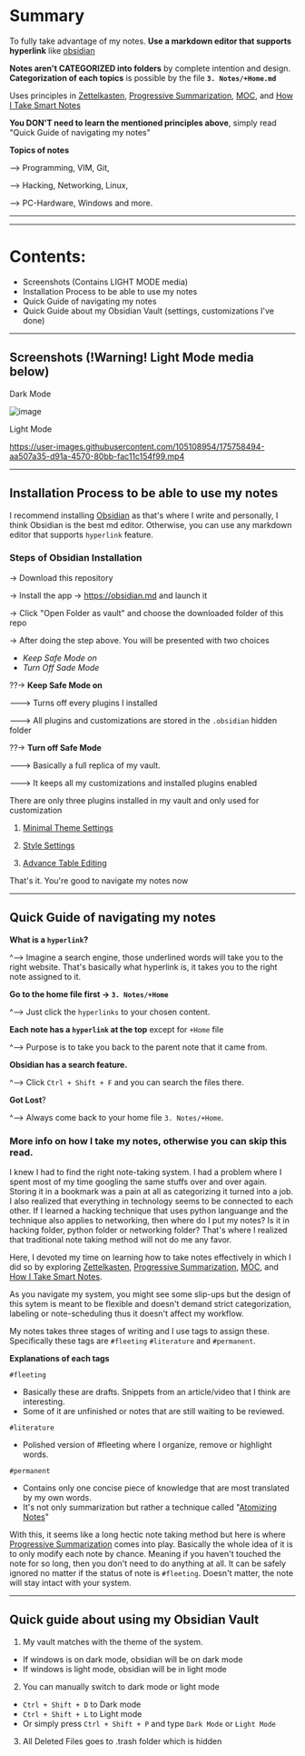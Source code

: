 # Summary
To fully take advantage of my notes. **Use a markdown editor that supports hyperlink** like [obsidian](https://obsidian.md)

**Notes aren't CATEGORIZED into folders** by complete intention and design. **Categorization of each topics** is possible by the file **`3. Notes/+Home.md`**

Uses principles in [Zettelkasten](https://en.wikipedia.org/wiki/Zettelkasten), [Progressive Summarization](https://fortelabs.co/blog/series/ps/), [MOC](https://medium.com/@nickmilo22/in-what-ways-can-we-form-useful-relationships-between-notes-9b9ec46973c6), and [How I Take Smart Notes](https://www.amazon.com/How-Take-Smart-Notes-Nonfiction/dp/1542866502)

**You DON'T need to learn the mentioned principles above**, simply read "Quick Guide of navigating my notes" 

**Topics of notes**

--> Programming, VIM, Git, 

--> Hacking, Networking, Linux, 

--> PC-Hardware, Windows and more. 

---
---
# Contents:
- Screenshots (Contains LIGHT MODE media)
- Installation Process to be able to use my notes
- Quick Guide of navigating my notes
- Quick Guide about my Obsidian Vault (settings, customizations I've done)

---





## Screenshots (!Warning! Light Mode media below)

Dark Mode 

![image](https://user-images.githubusercontent.com/105108954/175243737-ea656a29-7057-4a95-aff8-9feaa0b78d51.png)

Light Mode

https://user-images.githubusercontent.com/105108954/175758494-aa507a35-d91a-4570-80bb-fac11c154f99.mp4


---
## Installation Process to be able to use my notes

I recommend installing [Obsidian](https://obsidian.md) as that's where I write and personally, I think Obsidian is the best md editor. Otherwise, you can use any markdown editor that supports `hyperlink` feature. 

### Steps of Obsidian Installation

-> Download this repository

-> Install the app -> https://obsidian.md and launch it

-> Click "Open Folder as vault" and choose the downloaded folder of this repo 

-> After doing the step above. You will be presented with two choices  
- _Keep Safe Mode on_
- _Turn Off Sade Mode_

??-> **Keep Safe Mode on**

---> Turns off every plugins I installed

---> All plugins and customizations are stored in the `.obsidian` hidden folder

??-> **Turn off Safe Mode**

---> Basically a full replica of my vault. 

---> It keeps all my customizations and installed plugins enabled 


There are only three plugins installed in my vault and only used for customization

1. [Minimal Theme Settings](https://github.com/kepano/obsidian-minimal-settings)

2. [Style Settings](https://github.com/mgmeyers/obsidian-style-settings)

3. [Advance Table Editing](https://github.com/tgrosinger/advanced-tables-obsidian)


That's it. You're good to navigate my notes now

---
## Quick Guide of navigating my notes

**What is a `hyperlink`?**

^--> Imagine a search engine, those underlined words will take you to the right website. That's basically what hyperlink is, it takes you to the right note assigned to it.  

**Go to the home file first -> `3. Notes/+Home`**

^--> Just click the `hyperlinks` to your chosen content. 

**Each note has a `hyperlink` at the top** except for `+Home` file

^--> Purpose is to take you back to the parent note that it came from.

**Obsidian has a search feature.**

^--> Click `Ctrl + Shift + F` and you can search the files there. 

**Got Lost**?

^--> Always come back to your home file `3. Notes/+Home`.


### More info on how I take my notes, otherwise you can skip this read.

I knew I had to find the right note-taking system. I had a problem where I spent most of my time googling the same stuffs over and over again. Storing it in a bookmark was a pain at all as categorizing it turned into a job. I also realized that everything in technology seems to be connected to each other. If I learned a hacking technique that uses python languange and the technique also applies to networking, then where do I put my notes? Is it in hacking folder, python folder or networking folder? That's where I realized that traditional note taking method will not do me any favor.

Here, I devoted my time on learning how to take notes effectively in which I did so by exploring [Zettelkasten](https://en.wikipedia.org/wiki/Zettelkasten), [Progressive Summarization](https://fortelabs.co/blog/series/ps/), [MOC](https://medium.com/@nickmilo22/in-what-ways-can-we-form-useful-relationships-between-notes-9b9ec46973c6), and [How I Take Smart Notes](https://www.amazon.com/How-Take-Smart-Notes-Nonfiction/dp/1542866502).   


As you navigate my system, you might see some slip-ups but the design of this sytem is meant to be flexible and doesn't demand strict categorization, labeling or note-scheduling thus it doesn't affect my workflow. 


My notes takes three stages of writing and I use tags to assign these. Specifically these tags are `#fleeting` `#literature` and `#permanent`.

**Explanations of each tags**

`#fleeting`
- Basically these are drafts. Snippets from an article/video that I think are interesting.
- Some of it are unfinished or notes that are still waiting to be reviewed.


`#literature`
- Polished version of #fleeting where I organize, remove or highlight words. 


`#permanent`
- Contains only one concise piece of knowledge that are most translated by my own words. 
- It's not only summarization but rather a technique called "[Atomizing Notes](https://neuron.zettel.page/atomic#:~:text=Zettelkasten%20notes%20are%20atomic%20and,idea%20and%20one%20idea%20only.)"

With this, it seems like a long hectic note taking method but here is where [Progressive Summarization](https://fortelabs.co/blog/series/ps/) comes into play. Basically the whole idea of it is to only modify each note by chance. Meaning if you haven't touched the note for so long, then you don't need to do anything at all. It can be safely ignored no matter if the status of note is `#fleeting`. Doesn't matter, the note will stay intact with your system. 

---
## Quick guide about using my Obsidian Vault

1. My vault matches with the theme of the system. 

- If windows is on dark mode, obsidian will be on dark mode
- If windows is light mode, obsidian will be in light mode

2. You can manually switch to dark mode or light mode

- `Ctrl + Shift + D` to Dark mode
- `Ctrl + Shift + L` to Light mode
- Or simply press `Ctrl + Shift + P` and type `Dark Mode` or `Light Mode`  


3. All Deleted Files goes to .trash folder which is hidden

